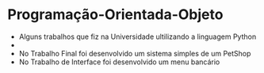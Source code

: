 # Programação-Orientada-Objeto

- Alguns trabalhos que fiz na Universidade ultilizando a linguagem Python
- 
- No Trabalho Final foi desenvolvido um sistema simples de um PetShop
- No Trabalho de Interface foi desenvolvido um menu bancário

